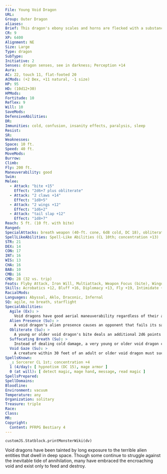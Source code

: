 ```yaml
---
File: Young Void Dragon
URL: 
Group: Outer Dragon
aliases: 
Brief: This dragon's ebony scales and horns are flecked with a substance that glows an eerie green. The folds of its wings reflect a starry sky.
CR: 9
XP: 6400
Alignment: NE
Size: Large
Type: dragon
SubType: 
Initiative: 2
Senses: dragon senses, see in darkness; Perception +14
Aura: 
AC: 22, touch 11, flat-footed 20
ACMods: (+2 Dex, +11 natural, -1 size)
HP: 95
HD: (10d12+30)
HPMods: 
Fortitude: 10
Reflex: 9
Will: 10
SaveMods: 
DefensiveAbilities: 
DR: 
Immunities: cold, confusion, insanity effects, paralysis, sleep
Resist: 
SR: 
Weaknesses: 
Space: 10 ft.
Speed: 40 ft.
MoveMods: 
Burrow: 
Climb: 
Fly: 200 ft.
Maneuverability: good
Swim: 
Melee: 
  - Attack: "bite +15"
    Effect: "2d6+7 plus obliterate"
  - Attack: "2 claws +14"
    Effect: "1d8+5"
  - Attack: "2 wings +12"
    Effect: "1d6+2"
  - Attack: "tail slap +12"
    Effect: "1d8+7"
Reach: 5 ft. (10 ft. with bite)
Ranged: 
SpecialAttacks: breath weapon (40-ft. cone, 6d8 cold, DC 18), obliterate (DC 18), suffocating breath (DC 18)
SpellLikeAbilities: Spell-Like Abilities (CL 10th; concentration +13)  At Will-ray of enfeeblement (DC 14)
STR: 21
DEX: 14
CON: 17
INT: 16
WIS: 13
CHA: 16
BAB: 10
CMB: 16
CMD: 28 (32 vs. trip)
Feats: Flyby Attack, Iron Will, Multiattack, Weapon Focus (bite), Wingover
Skills: Acrobatics +12, Bluff +16, Diplomacy +13, Fly +19, Intimidate +16, Knowledge (arcana) +13, Knowledge (planes) +13, Perception +14, Sense Motive +14, Spellcraft +11, Stealth +11, Survival +8
RacialMods: 
Languages: Abyssal, Aklo, Draconic, Infernal
SQ: agile, no breath, starflight
SpecialAbilities:
  Agile (Ex): >
    Void dragons have good aerial maneuverability regardless of their age or size.
  Alien Presence (Su): >
    A void dragon's alien presence causes an opponent that fails its save to be overcome with dizziness, becoming sickened (or nauseated if the target has 4 or fewer Hit Dice) for 5d6 rounds.
  Obliterate (Su): >
    A young or older void dragon's bite deals an additional 2d6 points of negative energy damage. A creature reduced to 0 or fewer hit points by this attack must succeed at a Fortitude save or be immediately slain and reduced to ashes (as the disintegrate spell). The save DC is Constitution-based.
  Suffocating Breath (Su): >
    Instead of dealing cold damage, a very young or older void dragon can breathe a cone-shaped suffocation effect. An air-dependent creature that fails its Fortitude save suffocates (Pathfinder RPG Core Rulebook 445) for a number of rounds equal to the dragon's age category. The save DC is Constitution-based.
  Void Gaze (Su): >
    A creature within 30 feet of an adult or older void dragon must succeed at a Will save or become confused for 1d6 rounds. This gaze attack is a mind-affecting effect. The save DC is Charisma-based.
SpellsKnown:
  _: Sorcerer CL 1st; concentration +4
  1 (4/day): [ hypnotism (DC 15), mage armor ]
  0 (at will): [ detect magic, mage hand, message, read magic ]
SpellsPrepared: 
SpellDomains: 
Bloodline: 
Environment: vacuum
Temperature: any
Organization: solitary
Treasure: triple
Race: 
Class: 
MR: 
Copyright:
  Content: PFRPG Bestiary 4
---
```

```dataviewjs
customJS.Statblock.printMonsterWiki(dv)
```
Void dragons have been tainted by long exposure to the terrible alien entities that dwell in deep space. Though some continue to struggle against the inevitable tide of annihilation, many have embraced the encroaching void and exist only to feed and destroy.
